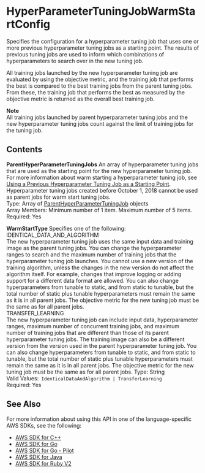 # HyperParameterTuningJobWarmStartConfig<a name="API_HyperParameterTuningJobWarmStartConfig"></a>

Specifies the configuration for a hyperparameter tuning job that uses one or more previous hyperparameter tuning jobs as a starting point\. The results of previous tuning jobs are used to inform which combinations of hyperparameters to search over in the new tuning job\.

All training jobs launched by the new hyperparameter tuning job are evaluated by using the objective metric, and the training job that performs the best is compared to the best training jobs from the parent tuning jobs\. From these, the training job that performs the best as measured by the objective metric is returned as the overall best training job\.

**Note**  
All training jobs launched by parent hyperparameter tuning jobs and the new hyperparameter tuning jobs count against the limit of training jobs for the tuning job\.

## Contents<a name="API_HyperParameterTuningJobWarmStartConfig_Contents"></a>

 **ParentHyperParameterTuningJobs**   <a name="SageMaker-Type-HyperParameterTuningJobWarmStartConfig-ParentHyperParameterTuningJobs"></a>
An array of hyperparameter tuning jobs that are used as the starting point for the new hyperparameter tuning job\. For more information about warm starting a hyperparameter tuning job, see [Using a Previous Hyperparameter Tuning Job as a Starting Point](http://docs.aws.amazon.com/sagemaker/latest/dg/automatic-model-tuning-warm-start.html)\.  
Hyperparameter tuning jobs created before October 1, 2018 cannot be used as parent jobs for warm start tuning jobs\.  
Type: Array of [ParentHyperParameterTuningJob](API_ParentHyperParameterTuningJob.md) objects  
Array Members: Minimum number of 1 item\. Maximum number of 5 items\.  
Required: Yes

 **WarmStartType**   <a name="SageMaker-Type-HyperParameterTuningJobWarmStartConfig-WarmStartType"></a>
Specifies one of the following:    
IDENTICAL\_DATA\_AND\_ALGORITHM  
The new hyperparameter tuning job uses the same input data and training image as the parent tuning jobs\. You can change the hyperparameter ranges to search and the maximum number of training jobs that the hyperparameter tuning job launches\. You cannot use a new version of the training algorithm, unless the changes in the new version do not affect the algorithm itself\. For example, changes that improve logging or adding support for a different data format are allowed\. You can also change hyperparameters from tunable to static, and from static to tunable, but the total number of static plus tunable hyperparameters must remain the same as it is in all parent jobs\. The objective metric for the new tuning job must be the same as for all parent jobs\.  
TRANSFER\_LEARNING  
The new hyperparameter tuning job can include input data, hyperparameter ranges, maximum number of concurrent training jobs, and maximum number of training jobs that are different than those of its parent hyperparameter tuning jobs\. The training image can also be a different version from the version used in the parent hyperparameter tuning job\. You can also change hyperparameters from tunable to static, and from static to tunable, but the total number of static plus tunable hyperparameters must remain the same as it is in all parent jobs\. The objective metric for the new tuning job must be the same as for all parent jobs\.
Type: String  
Valid Values:` IdenticalDataAndAlgorithm | TransferLearning`   
Required: Yes

## See Also<a name="API_HyperParameterTuningJobWarmStartConfig_SeeAlso"></a>

For more information about using this API in one of the language\-specific AWS SDKs, see the following:
+  [AWS SDK for C\+\+](https://docs.aws.amazon.com/goto/SdkForCpp/sagemaker-2017-07-24/HyperParameterTuningJobWarmStartConfig) 
+  [AWS SDK for Go](https://docs.aws.amazon.com/goto/SdkForGoV1/sagemaker-2017-07-24/HyperParameterTuningJobWarmStartConfig) 
+  [AWS SDK for Go \- Pilot](https://docs.aws.amazon.com/goto/SdkForGoPilot/sagemaker-2017-07-24/HyperParameterTuningJobWarmStartConfig) 
+  [AWS SDK for Java](https://docs.aws.amazon.com/goto/SdkForJava/sagemaker-2017-07-24/HyperParameterTuningJobWarmStartConfig) 
+  [AWS SDK for Ruby V2](https://docs.aws.amazon.com/goto/SdkForRubyV2/sagemaker-2017-07-24/HyperParameterTuningJobWarmStartConfig) 